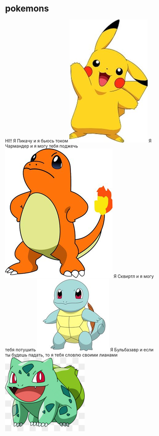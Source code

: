 # pokemons
HI!!
Я Пикачу и я бьюсь током
![пика](81739932-256-k328252.jpg)
Я Чармандер и я могу тебя поджечь
![чар](чар.jpg)
Я Сквиртл и я могу тебя потушить
![скв](сквиртл.jpg)
Я Бульбазавр и если ты будешь падать, то я тебя 
словлю своими лианами
![бу](бульб.jpg)
